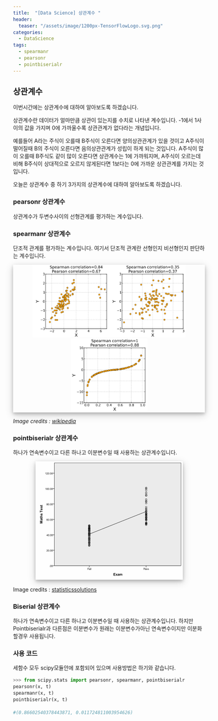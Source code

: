 ```yaml
---
title:  "[Data Science] 상관계수 "
header:
  teaser: "/assets/image/1200px-TensorFlowLogo.svg.png"
categories: 
  - DataScience
tags:
  - spearmanr
  - pearsonr
  - pointbiserialr
---
```

## 상관계수

이번시간에는 상관계수에 대하여 알아보도록 하겠습니다.

상관계수란 데이터가 얼마만큼 상관이 있는지를 수치로 나타낸 계수입니다. -1에서 1사이의 값을 가지며 0에 가까울수록 상관관계가 없다라는 개념입니다. 

예를들어 A라는 주식이 오를때 B주식이 오른다면 양의상관관계가 있을 것이고 A주식이 떨어질때 B의 주식이 오른다면 음의상관관계가 성립이 하게 되는 것입니다. A주식이 많이 오를때 B주식도 같이 많이 오른다면 상관계수는 1에 가까워지며, A주식이 오르는데 비해 B주식이 상대적으로 오르지 않게된다면 1보다는 0에 가까운 상관관계를 가지는 것입니다.

오늘은 상관계수 중 하기 3가지의 상관계수에 대하여 알아보도록 하겠습니다.

### pearsonr 상관계수

상관계수가 두변수사이의 선형관계를 평가하는 계수입니다.

### spearmanr 상관계수

단조적 관계를 평가하는 계수입니다. 여기서 단조적 관계란 선형인지 비선형인지 판단하는 계수입니다.

<p align='center' style="box-shadow: 0 4px 8px 0 rgba(0, 0, 0, 0.2), 0 6px 20px 0 rgba(0, 0, 0, 0.19">
<img src="../../assets/image/300px-Spearman_fig3.svg.png" alt="img" style="zoom: 67%;" /><img src="../../assets/image/300px-Spearman_fig2.svg.png" alt="img" style="zoom:67%;" /><img src="../../assets/image/300px-Spearman_fig1.svg.png" alt="img" style="zoom:67%;" />
</p>


*Image credits : [wikipedia](https://ko.wikipedia.org/wiki/스피어만_상관_계수)*

### pointbiserialr 상관계수

하나가 연속변수이고 다른 하나고 이분변수일 때 사용하는 상관계수입니다. 

<p align= 'center'><img src="../../assets/image/image094-20201105235159727.gif" alt="image094" style="box-shadow: 0 4px 8px 0 rgba(0, 0, 0, 0.2), 0 6px 20px 0 rgba(0, 0, 0, 0.19"></p>

Image credits : [statisticssolutions](https://www.statisticssolutions.com/point-biserial-correlation/)

### Biserial 상관계수

하나가 연속변수이고 다른 하나고 이분변수일 때 사용하는 상관계수입니다. 하지만 Pointbiserialr과 다른점은 이분변수가 원래는 이분변수가아닌 연속변수이지만 이분화 할경우 사용됩니다.

### 사용 코드

세함수 모두 scipy모듈안에 포함되어 있으며 사용방법은 하기와 같습니다.

```python
>>> from scipy.stats import pearsonr, spearmanr, pointbiserialr
pearsonr(x, t)
spearmanr(x, t)
pointbiserialr(x, t)

#(0.86602540378443871, 0.011724811003954626)
```


